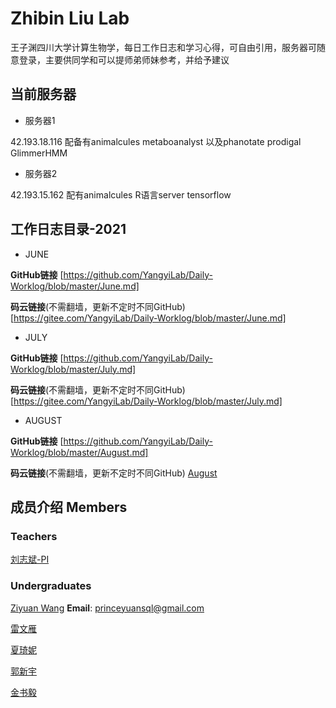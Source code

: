 # Zhibin Liu Lab
王子渊四川大学计算生物学，每日工作日志和学习心得，可自由引用，服务器可随意登录，主要供同学和可以提师弟师妹参考，并给予建议

## 当前服务器
+ 服务器1 

42.193.18.116 配备有animalcules metaboanalyst 以及phanotate prodigal GlimmerHMM
+ 服务器2

42.193.15.162 配有animalcules R语言server tensorflow

## 工作日志目录-2021
+ JUNE 
  
**GitHub链接** [https://github.com/YangyiLab/Daily-Worklog/blob/master/June.md]

**码云链接**(不需翻墙，更新不定时不同GitHub)[https://gitee.com/YangyiLab/Daily-Worklog/blob/master/June.md]
+ JULY 

**GitHub链接** [https://github.com/YangyiLab/Daily-Worklog/blob/master/July.md]

**码云链接**(不需翻墙，更新不定时不同GitHub) [https://gitee.com/YangyiLab/Daily-Worklog/blob/master/July.md]

+ AUGUST
  
**GitHub链接** [https://github.com/YangyiLab/Daily-Worklog/blob/master/August.md]

**码云链接**(不需翻墙，更新不定时不同GitHub) [August](https://gitee.com/YangyiLab/Daily-Worklog/blob/master/August.md)

## 成员介绍 Members
### Teachers
[刘志斌-PI]()

### Undergraduates
[Ziyuan Wang](July.md)
**Email**: princeyuansql@gmail.com

[雷文雁]()

[夏琦妮]()

[郭新宇]()

[金书毅]()